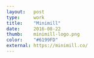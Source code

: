 ```yaml
---
layout:   post
type:     work
title:    "Minimill"
date:     2016-08-22
thumb:    minimill-logo.png
color:    "#6199FD"
external: https://minimill.co/
---
```


